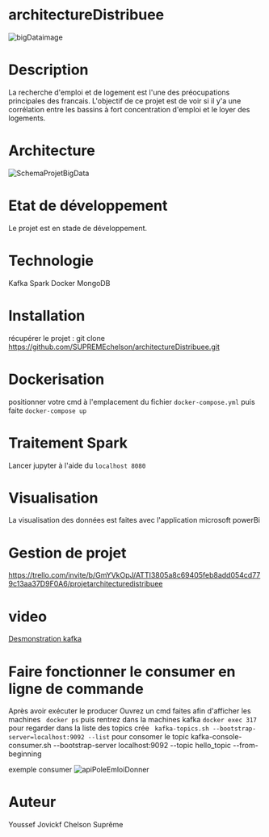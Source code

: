 # architectureDistribuee
![bigDataimage](https://user-images.githubusercontent.com/43779857/202323288-ec72d648-30ab-425e-b9b4-aadce2242500.jpg)

# Description
La recherche d'emploi et de logement est l'une des préocupations principales des francais. L'objectif de ce projet est de voir si il y'a une corrélation entre les bassins à fort concentration d'emploi et le loyer des logements. 

# Architecture

![SchemaProjetBigData](https://user-images.githubusercontent.com/43779857/202323405-14ed0ecb-ed66-4882-a7c9-b6fcfca8e287.jpg)

# Etat de développement
Le projet est en stade de développement.

# Technologie
Kafka
Spark
Docker
MongoDB

# Installation

récupérer le projet :
git clone https://github.com/SUPREMEchelson/architectureDistribuee.git

# Dockerisation
positionner votre cmd à l'emplacement du fichier ```docker-compose.yml``` puis faite ```docker-compose up```

# Traitement Spark
Lancer jupyter à l'aide du 
```localhost 8080```

# Visualisation

La visualisation des données est faites avec l'application microsoft powerBi

# Gestion de projet
https://trello.com/invite/b/GmYVkOpJ/ATTI3805a8c69405feb8add054cd779c13aa37D9F0A6/projetarchitecturedistribuee

# video

[Desmonstration kafka](https://auvencecom.sharepoint.com/teams/GROUPE-perso624/_layouts/15/embed.aspx?UniqueId=49c26acf-3c3b-4649-a88b-c96ce8)

# Faire fonctionner le consumer en ligne de commande

Après avoir exécuter le producer
Ouvrez un cmd
faites afin d'afficher les machines ``` docker ps```
puis rentrez dans la machines kafka ``` docker exec 317 ```
pour regarder dans la liste des topics crée ``` kafka-topics.sh --bootstrap-server=localhost:9092 --list```
pour consomer le topic kafka-console-consumer.sh --bootstrap-server localhost:9092 --topic hello_topic --from-beginning

exemple consumer 
![apiPoleEmloiDonner](https://user-images.githubusercontent.com/43779857/230797465-88e04acf-3b08-48be-8f1d-ae8d0e5336d3.png)



# Auteur

Youssef
Jovickf
Chelson Suprême
